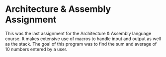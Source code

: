 # Architecture & Assembly Assignment

This was the last assignment for the Architecture & Assembly language course.
It makes extensive use of macros to handle input and output as well as the stack. 
The goal of this program was to find the sum and average of 10 numbers entered by a user.